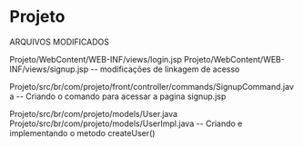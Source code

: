 # Projeto

ARQUIVOS MODIFICADOS

Projeto/WebContent/WEB-INF/views/login.jsp
Projeto/WebContent/WEB-INF/views/signup.jsp
-- modificações de linkagem de acesso

Projeto/src/br/com/projeto/front/controller/commands/SignupCommand.java
-- Criando o comando para acessar a pagina signup.jsp

Projeto/src/br/com/projeto/models/User.java
Projeto/src/br/com/projeto/models/UserImpl.java
-- Criando e implementando o metodo createUser()
